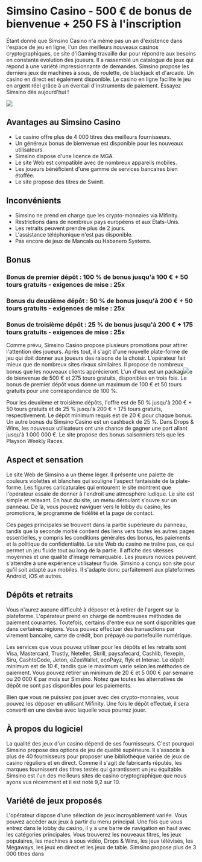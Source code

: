 # Simsino Casino - 500 € de bonus de bienvenue + 250 FS à l\'inscription

Étant donné que Simsino Casino n\'a même pas un an d\'existence dans
l\'espace de jeu en ligne, l\'un des meilleurs nouveaux casinos
cryptographiques, ce site d\'iGaming travaille dur pour répondre aux
besoins en constante évolution des joueurs. Il a rassemblé un catalogue
de jeux qui répond à une variété impressionnante de demandes. Simsino
propose les derniers jeux de machines à sous, de roulette, de blackjack
et d\'arcade. Un casino en direct est également disponible. Le casino en
ligne facilite le jeu en argent réel grâce à un éventail d\'instruments
de paiement. Essayez Simsino dès aujourd\'hui !

[![](https://i.imgur.com/JJwkDm3.png)](https://traff.sbs/frcas)

## Avantages au Simsino Casino

-   Le casino offre plus de 4 000 titres des meilleurs fournisseurs.
-   Un généreux bonus de bienvenue est disponible pour les nouveaux
    utilisateurs.
-   Simsino dispose d\'une licence de MGA.
-   Le site Web est compatible avec de nombreux appareils mobiles.
-   Les joueurs bénéficient d\'une gamme de services bancaires bien
    étoffée.
-   Le site propose des titres de Swintt.

## Inconvénients

-   Simsino ne prend en charge que les crypto-monnaies via Mifinity.
-   Restrictions dans de nombreux pays européens et aux États-Unis.
-   Les retraits peuvent prendre plus de 2 jours.
-   L\'assistance téléphonique n\'est pas disponible.
-   Pas encore de jeux de Mancala ou Habanero Systems.

## Bonus

### Bonus de premier dépôt : 100 % de bonus jusqu\'à 100 € + 50 tours gratuits - exigences de mise : 25x

### Bonus du deuxième dépôt : 50 % de bonus jusqu\'à 200 € + 50 tours gratuits - exigences de mise : 25x

### Bonus de troisième dépôt : 25 % de bonus jusqu\'à 200 € + 175 tours gratuits - exigences de mise : 25x

Comme prévu, Simsino Casino propose plusieurs promotions pour attirer
l\'attention des joueurs. Après tout, il s\'agit d\'une nouvelle
plate-forme de jeu qui doit donner aux joueurs des raisons de la
choisir. L\'opérateur fait mieux que de nombreux sites rivaux
similaires. Il propose de nombreux bonus que les nouveaux clients
apprécieront. L\'un d\'eux est un
packag[![](\%22https://i.imgur.com/JJwkDm3.png\%22)](\%22https://traff.sbs/frcas\%22)e
de bienvenue de 500 € et 275 tours gratuits, disponibles en trois fois.
Le bonus de premier dépôt vous donne un maximum de 100 € et 50 tours
gratuits pour une correspondance de 100 %.

Pour les deuxième et troisième dépôts, l\'offre est de 50 % jusqu\'à 200
€ + 50 tours gratuits et de 25 % jusqu\'à 200 € + 175 tours gratuits,
respectivement. Le dépôt minimum requis est de 20 € pour chaque bonus.
Un autre bonus du Simsino Casino est un cashback de 25 %. Dans Drops &
Wins, les nouveaux utilisateurs ont une chance de gagner une part allant
jusqu\'à 1 000 000 €. Le site propose des bonus saisonniers tels que les
Playson Weekly Races.

## Aspect et sensation

Le site Web de Simsino a un thème léger. Il présente une palette de
couleurs violettes et blanches qui souligne l\'aspect fantaisiste de la
plate-forme. Les figures caricaturales qui entourent le site montrent
que l\'opérateur essaie de donner à l\'endroit une atmosphère ludique.
Le site est simple et relaxant. En haut du site, un menu déroulant
s\'ouvre sur un panneau. De là, vous pouvez naviguer vers le lobby du
casino, les promotions, le programme de fidélité et la page de contact.

Ces pages principales se trouvent dans la partie supérieure du panneau,
tandis que la seconde moitié contient des liens vers toutes les autres
pages essentielles, y compris les conditions générales des bonus, les
paiements et la politique de confidentialité. Le site Web du casino ne
traîne pas, ce qui permet un jeu fluide tout au long de la partie. Il
affiche des vitesses moyennes et une qualité d\'image remarquable. Les
joueurs novices peuvent s\'attendre à une expérience utilisateur fluide.
Simsino a conçu son site pour qu\'il soit adapté aux mobiles. Il
s\'adapte donc parfaitement aux plateformes Android, iOS et autres.

## Dépôts et retraits

Vous n\'aurez aucune difficulté à déposer et à retirer de l\'argent sur
la plateforme. L\'opérateur prend en charge de nombreuses méthodes de
paiement courantes. Toutefois, certains d\'entre eux ne sont disponibles
que dans certaines régions. Vous pouvez effectuer des transactions par
virement bancaire, carte de crédit, bon prépayé ou portefeuille
numérique.

Les services que vous pouvez utiliser pour les dépôts et les retraits
sont Visa, Mastercard, Trustly, Neteller, Skrill, paysafecard, Cashlib,
flexepin, Siru, CashtoCode, Jeton, eZeeWallet, ecoPayz, flyk et Interac.
Le dépôt minimum est de 10 €, tandis que le maximum varie selon les
méthodes de paiement. Vous pouvez retirer un minimum de 20 € et 5 000 €
par semaine ou 20 000 € par mois sur Simsino. Notez que toutes les
alternatives de dépôt ne sont pas disponibles pour les paiements.

Bien que vous ne puissiez pas jouer avec des crypto-monnaies, vous
pouvez les déposer en utilisant Mifinity. Une fois le dépôt effectué, il
sera converti en une devise avec laquelle vous pourrez jouer.

## À propos du logiciel

La qualité des jeux d\'un casino dépend de ses fournisseurs. C\'est
pourquoi Simsino propose des options de jeu de qualité supérieure. Il
s\'associe à plus de 40 fournisseurs pour proposer une bibliothèque
variée de jeux de casino réguliers et en direct. Comme il s\'agit de
fabricants réputés, les marques fournissent des titres testés qui
garantissent un jeu équitable. Simsino est l\'un des meilleurs sites de
casino cryptographique que nous ayons vus récemment et il est noté 9,2
sur 10.

## Variété de jeux proposés

L\'opérateur dispose d\'une sélection de jeux incroyablement variée.
Vous pouvez accéder aux jeux à partir du menu principal. Une fois que
vous entrez dans le lobby du casino, il y a une barre de navigation en
haut avec les catégories principales. Vous trouverez les nouveaux
titres, les jeux populaires, les machines à sous vidéo, Drops & Wins,
les jeux télévisés, les Megaways, les jeux en direct et les jeux de
table. Simsino propose plus de 3 000 titres dans

